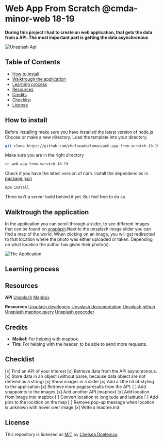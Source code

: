# Web App From Scratch @cmda-minor-web 18-19

**During this project I had to create an web application, that gets the data from a API. The most important part is getting the data asynchronous**

![Unsplash Api]()

<!-- Add a nice image here at the end of the week, showing off your shiny frontend 📸 -->

## Table of Contents
* [How to install](#how-to-install) 
* [Walktrough the application](#walk-trough-the-application) 
* [Learning process](#learning-process)
* [Resources](#resources)
* [Credits](#credits)
* [Checklist](#checklist)
* [License](#license)

## How to install

Before installing make sure you have installed the latest version of node.js
Choose or make a new directory.
Load the template into your directory.
```bash
git clone https://github.com/chelseadoeleman/web-app-from-scratch-18-19.git
```

Make sure you are in the right directory 
```bash
cd web-app-from-scratch-18-19
```

Check if you have the latest version of npm.
Install the dependencies in [package.json](./client/package.json)
```bash
npm install
```

There isn't a server build behind it yet. But feel free to do so. 


## Walktrough the application

In the application you can scroll through a slider, to see different images that can be found on [unsplash](https://unsplash.com/).Next to the unsplash image slider you can find a map of the world. When clicking on an image, you will get redirected to that location where the photo was either uploaded or taken. Depending on what location the author has given their photo(s). 

![The Application]()

## Learning process



## Resources

**API**
[Unsplash](https://unsplash.com/developers)
[Mapbox](https://www.mapbox.com/)

**Resources**
[Unsplash developers](https://unsplash.com/developers)
[Unsplash documentation](https://unsplash.com/documentation)
[Unsplash github](https://github.com/unsplash/unsplash-js)
[Unsplash mapbox query](https://github.com/mapbox/mapbox-gl-geocoder/blob/master/API.md#query)
[Unsplash geocoder](https://docs.mapbox.com/mapbox-gl-js/example/mapbox-gl-geocoder/)

## Credits

*   **Maikel:** For helping with mapbox.
*   **Tim:** For helping with the header, to be able to send more requests.

## Checklist
[x] Find an API of your interest
[x] Retrieve data from the API asynchronous. 
[x] Store data in an object (without parse, because data object are not defined as a string)
[x] Show images in a slider
[x] Add a little bit of styling to the application
[x] Retrieve more pages/results from the API. 
[ ]   Add snappoints to the images
[x] Add another API (mapbox)
[x] Add location from image into mapbox
[ ]   Convert location to longitude and latitude
[ ]   Add pins to the location on the map
[ ]   Remove pop-up message when location is unknown with hover over image
[x] Write a readme.md

## License
This repository is licensed as [MIT](LICENSE) by [Chelsea Doeleman](https://github.com/chelseadoeleman).
